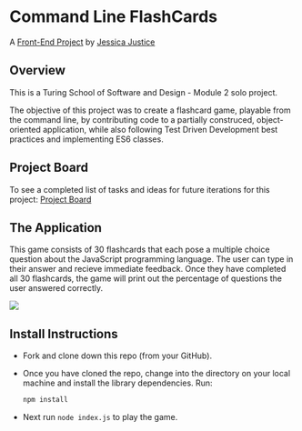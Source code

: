 # Command Line FlashCards 

A [Front-End Project](https://frontend.turing.io/projects/flash-cards.html) by [Jessica Justice](https://github.com/m1073496)


## Overview

This is a Turing School of Software and Design - Module 2 solo project.

The objective of this project was to create a flashcard game, playable from the command line, by contributing code to a partially construced, object-oriented application, while also following Test Driven Development best practices and implementing ES6 classes.

## Project Board

To see a completed list of tasks and ideas for future iterations for this project:
[Project Board](https://github.com/m1073496/flashcards-starter/projects/1)

## The Application

This game consists of 30 flashcards that each pose a multiple choice question about the JavaScript programming language. The user can type in their answer and recieve immediate feedback. Once they have completed all 30 flashcards, the game will print out the percentage of questions the user answered correctly.

![](https://media.giphy.com/media/S5cMOZ7a1afMEAlGCk/giphy.gif)


## Install Instructions

- Fork and clone down this repo (from your GitHub).

- Once you have cloned the repo, change into the directory on your local machine and install the library dependencies. Run:

  ```bash
  npm install
  ```

- Next run `node index.js` to play the game.
